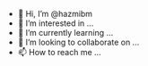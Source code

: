 - 👋 Hi, I’m @hazmibm
- 👀 I’m interested in ...
- 🌱 I’m currently learning ...
- 💞️ I’m looking to collaborate on ...
- 📫 How to reach me ...

<!---
hazmibm/hazmibm is a ✨ special ✨ repository because its `README.md` (this file) appears on your GitHub profile.
You can click the Preview link to take a look at your changes.
--->
